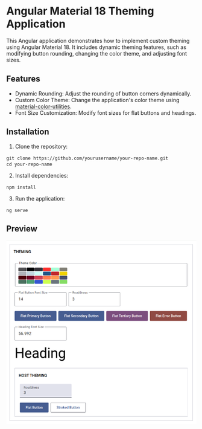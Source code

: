 # Angular Material 18 Theming Application

This Angular application demonstrates how to implement custom theming using Angular Material 18. It includes dynamic theming features, such as modifying button rounding, changing the color theme, and adjusting font sizes.

## Features

* Dynamic Rounding: Adjust the rounding of button corners dynamically.
* Custom Color Theme: Change the application's color theme using [material-color-utilities](https://www.npmjs.com/package/@material/material-color-utilities).
* Font Size Customization: Modify font sizes for flat buttons and headings.

## Installation

1. Clone the repository:

```
git clone https://github.com/yourusername/your-repo-name.git
cd your-repo-name

```

2. Install dependencies:

```
npm install

```
3. Run the application:

```
ng serve

```


## Preview

![alt text](https://github.com/tliliAbdelmonem/Angular-Material-Theme/blob/main/public/preview/Screenshot.png?raw=true)